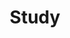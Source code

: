 ---
title: "Study"
layout: category
permalink: /study/
taxonomy: study
author_profile: true
sidebar:
    nav: "docs"
---
